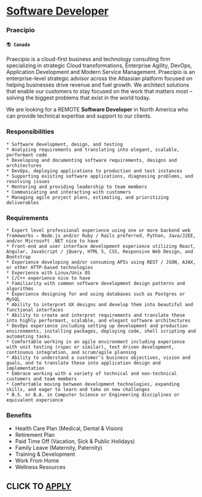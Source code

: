 # [Software Developer](https://www.remotewlb.com/apply/software-developer-72799)  
### Praecipio  
#### `🌎 Canada`  

Praecipio is a cloud-first business and technology consulting firm specializing in strategic Cloud transformations, Enterprise Agility, DevOps, Application Development and Modern Service Management. Praecipio is an enterprise-level strategic advisor across the Atlassian platform focused on helping businesses drive revenue and fuel growth. We architect solutions that enable our customers to stay focused on the work that matters most – solving the biggest problems that exist in the world today.

We are looking for a REMOTE **Software Developer** in North America who can provide technical expertise and support to our clients.

### Responsibilities

    * Software development, design, and testing
    * Analyzing requirements and translating into elegant, scalable, performant code
    * Developing and documenting software requirements, designs and architectures
    * DevOps, deploying applications to production and test instances
    * Supporting existing software applications, diagnosing problems, and resolving issues
    * Mentoring and providing leadership to team members
    * Communicating and interacting with customers
    * Managing agile project plans, estimating, and prioritizing deliverables

### Requirements

    * Expert level professional experience using one or more backend web frameworks – Node.js and/or Ruby / Rails preferred, Python, Java/J2EE, and/or Microsoft .NET nice to have
    * Front-end and user interface development experience utilizing React, Angular, JavaScript / jQuery, HTML 5, CSS, Responsive Web Design, and Bootstrap
    * Experience developing and/or consuming APIs using REST / JSON, AJAX, or other HTTP-based technologies
    * Experience with Linux/Unix OS
    * C/C++ experience nice to have
    * Familiarity with common software development design patterns and algorithms
    * Experience designing for and using databases such as Postgres or MySQL
    * Ability to interpret UX designs and develop them into beautiful and functional interfaces
    * Ability to create and interpret requirements and translate these into highly performant, scalable, and elegant software architectures
    * DevOps experience including setting up development and production environments, installing packages, deploying code, shell scripting and automating tasks.
    * Comfortable working in an agile environment including experience with unit testing (rspec or similar), test driven development, continuous integration, and scrum/agile planning
    * Ability to understand a customer’s business objectives, vision and goals, and to translate these into application design and implementation
    * Embrace working with a variety of technical and non-technical customers and team members
    * Comfortable moving between development technologies, expanding skills, and eager to learn and take on new challenges
    * B.S. or B.A. in Computer Science or Engineering disciplines or equivalent experience

### Benefits

  * Health Care Plan (Medical, Dental & Vision)
  * Retirement Plan 
  * Paid Time Off (Vacation, Sick & Public Holidays)
  * Family Leave (Maternity, Paternity)
  * Training & Development
  * Work From Home
  * Wellness Resources

  
## CLICK TO [APPLY](https://www.remotewlb.com/apply/software-developer-72799)

